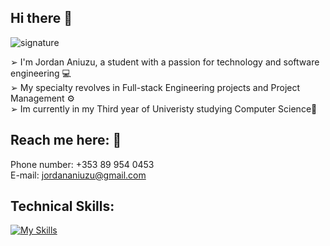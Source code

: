 ## Hi there 👋

![signature](https://github.com/Jordan-Aniuzu/Jordan-Aniuzu/assets/146434516/2f504923-c104-45de-a548-45c1436b1266)

➢ I'm Jordan Aniuzu, a student with a passion for technology and software engineering 💻 <br>
➢ My specialty revolves in Full-stack Engineering projects and Project Management ⚙️ <br>
➢ Im currently in my Third year of Univeristy studying Computer Science🎯 <br>

## Reach me here: 📧

Phone number: +353 89 954 0453 <br>
E-mail: jordananiuzu@gmail.com


## Technical Skills:

[![My Skills](https://skillicons.dev/icons?i=,html,css,java,js,python,mysql,git,java,php,mongodb,docker,react,typescript)](https://skillicons.dev)



<!--
**Jordan-Aniuzu/Jordan-Aniuzu** is a ✨ _special_ ✨ repository because its `README.md` (this file) appears on your GitHub profile.

Here are some ideas to get you started:

- 🔭 I’m currently working on ...
- 🌱 I’m currently learning ...
- 👯 I’m looking to collaborate on ...
- 🤔 I’m looking for help with ...
- 💬 Ask me about ...
- 📫 How to reach me: ...
- 😄 Pronouns: ...
- ⚡ Fun fact: ...
-->
